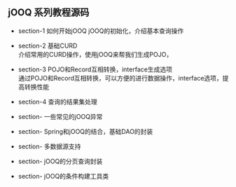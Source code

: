 ## jOOQ 系列教程源码

- section-1 如何开始jOOQ
jOOQ的初始化，介绍基本查询操作

- section-2 基础CURD    
介绍常用的CURD操作，使用jOOQ来帮我们生成POJO，

- section-3 POJO和Record互相转换，interface生成选项   
通过POJO和Record互相转换，可以方便的进行数据操作，interface选项，提高转换性能

- section-4 查询的结果集处理

- section-  一些常见的jOOQ异常

- section-  Spring和jOOQ的结合，基础DAO的封装

- section-  多数据源支持

- section-  jOOQ的分页查询封装

- section-  jOOQ的条件构建工具类
